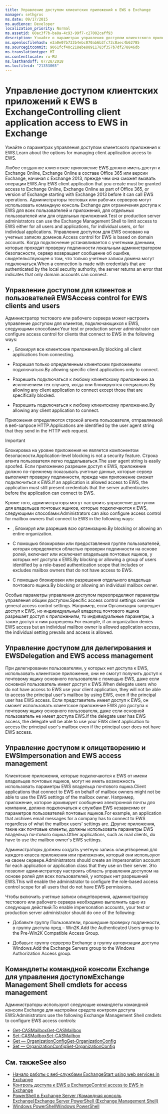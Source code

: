 ```yaml
---
title: Управление доступом клиентских приложений к EWS в Exchange
manager: sethgros
ms.date: 09/17/2015
ms.audience: Developer
localization_priority: Normal
ms.assetid: 60ac3f7b-ba8a-4c93-99f7-c27002caff93
description: Узнайте о параметрах управления доступом клиентского приложения к EWS.
ms.openlocfilehash: e3a0e07b733b4ebc070ab6b3fc73c8aec4b62785
ms.sourcegitcommit: 9061fcf40c218ebe88911783f357b7df278846db
ms.translationtype: MT
ms.contentlocale: ru-RU
ms.lasthandoff: 07/28/2018
ms.locfileid: "21353065"
---
```

# <a name="controlling-client-application-access-to-ews-in-exchange"></a><span data-ttu-id="d76b4-103">Управление доступом клиентских приложений к EWS в Exchange</span><span class="sxs-lookup"><span data-stu-id="d76b4-103">Controlling client application access to EWS in Exchange</span></span>

<span data-ttu-id="d76b4-104">Узнайте о параметрах управления доступом клиентского приложения к EWS.</span><span class="sxs-lookup"><span data-stu-id="d76b4-104">Learn about the options for managing client application access to EWS.</span></span>
  
<span data-ttu-id="d76b4-105">Любое созданное клиентское приложение EWS должно иметь доступ к Exchange Online, Exchange Online в составе Office 365 или версии Exchange, начиная с Exchange 2013, прежде чем она сможет вызвать операции EWS.</span><span class="sxs-lookup"><span data-stu-id="d76b4-105">Any EWS client application that you create must be granted access to Exchange Online, Exchange Online as part of Office 365, or version of Exchange starting with Exchange 2013 before it can call EWS operations.</span></span> <span data-ttu-id="d76b4-106">Администраторы тестовых или рабочих серверов могут использовать командную консоль Exchange для ограничения доступа к EWS для всех пользователей и приложений, для отдельных пользователей или для отдельных приложений.</span><span class="sxs-lookup"><span data-stu-id="d76b4-106">Test or production server administrators can use the Exchange Management Shell to limit access to EWS either for all users and applications, for individual users, or for individual applications.</span></span> <span data-ttu-id="d76b4-107">Управление доступом для EWS основано на учетных записях доменов.</span><span class="sxs-lookup"><span data-stu-id="d76b4-107">Access control for EWS is based on domain accounts.</span></span> <span data-ttu-id="d76b4-108">Когда подключение устанавливается с учетными данными, которые проходят проверку подлинности локальным администратором безопасности, сервер возвращает сообщение об ошибке, свидетельствующее о том, что только учетные записи домена могут подключаться.</span><span class="sxs-lookup"><span data-stu-id="d76b4-108">When a connection is made with credentials that are authenticated by the local security authority, the server returns an error that indicates that only domain accounts can connect.</span></span> 
  
## <a name="access-control-for-ews-clients-and-users"></a><span data-ttu-id="d76b4-109">Управление доступом для клиентов и пользователей EWS</span><span class="sxs-lookup"><span data-stu-id="d76b4-109">Access control for EWS clients and users</span></span>
<span data-ttu-id="d76b4-110"><a name="bk_configure"> </a></span><span class="sxs-lookup"><span data-stu-id="d76b4-110"><a name="bk_configure"> </a></span></span>

<span data-ttu-id="d76b4-111">Администратор тестового или рабочего сервера может настроить управление доступом для клиентов, подключающихся к EWS, следующими способами:</span><span class="sxs-lookup"><span data-stu-id="d76b4-111">Your test or production server administrator can configure access control for clients that connect to EWS in the following ways:</span></span> 
  
- <span data-ttu-id="d76b4-112">, Блокируя все клиентские приложения.</span><span class="sxs-lookup"><span data-stu-id="d76b4-112">By blocking all client applications from connecting.</span></span>
    
- <span data-ttu-id="d76b4-113">Разрешая только определенным клиентским приложениям подключаться.</span><span class="sxs-lookup"><span data-stu-id="d76b4-113">By allowing specific client applications only to connect.</span></span>
    
- <span data-ttu-id="d76b4-114">Разрешить подключаться к любому клиентскому приложению за исключением тех случаев, когда они блокируются специально.</span><span class="sxs-lookup"><span data-stu-id="d76b4-114">By allowing any client application to connect except those that are specifically blocked.</span></span>
    
- <span data-ttu-id="d76b4-115">Разрешить подключаться к любому клиентскому приложению.</span><span class="sxs-lookup"><span data-stu-id="d76b4-115">By allowing any client application to connect.</span></span>
    
<span data-ttu-id="d76b4-116">Приложения определяются строкой агента пользователя, отправляемой в веб-запросе HTTP.</span><span class="sxs-lookup"><span data-stu-id="d76b4-116">Applications are identified by the user agent string that they send in the HTTP web request.</span></span>
  
> [!IMPORTANT]
> <span data-ttu-id="d76b4-117">Блокировка на уровне приложения не является компонентом безопасности.</span><span class="sxs-lookup"><span data-stu-id="d76b4-117">Application-level blocking is not a security feature.</span></span> <span data-ttu-id="d76b4-118">Строка агента пользователя легко подделываться.</span><span class="sxs-lookup"><span data-stu-id="d76b4-118">The user agent string is easily spoofed.</span></span> <span data-ttu-id="d76b4-119">Если приложению разрешен доступ к EWS, приложение должно по-прежнему показывать учетные данные, которые сервер выполняет проверку подлинности, прежде чем приложение сможет подключиться к EWS.</span><span class="sxs-lookup"><span data-stu-id="d76b4-119">If an application is allowed access to EWS, the application must still present credentials that the server authenticates before the application can connect to EWS.</span></span> 
  
<span data-ttu-id="d76b4-120">Кроме того, администраторы могут настроить управление доступом для владельцев почтовых ящиков, которые подключаются к EWS, следующими способами:</span><span class="sxs-lookup"><span data-stu-id="d76b4-120">Administrators can also configure access control for mailbox owners that connect to EWS in the following ways:</span></span> 
  
- <span data-ttu-id="d76b4-121">, Блокируя или разрешив всю организацию.</span><span class="sxs-lookup"><span data-stu-id="d76b4-121">By blocking or allowing an entire organization.</span></span>
    
- <span data-ttu-id="d76b4-122">С помощью блокировки или предоставления группе пользователей, которая определяется областью проверки подлинности на основе ролей, включает или исключает владельцев почтовых ящиков, у которых нет доступа к EWS.</span><span class="sxs-lookup"><span data-stu-id="d76b4-122">By blocking or allowing a group of users identified by a role-based authentication scope that includes or excludes mailbox owners that do not have access to EWS.</span></span>
    
- <span data-ttu-id="d76b4-123">С помощью блокировки или разрешения отдельного владельца почтового ящика.</span><span class="sxs-lookup"><span data-stu-id="d76b4-123">By blocking or allowing an individual mailbox owner.</span></span>
    
<span data-ttu-id="d76b4-124">Особые параметры управления доступом переопределяют параметры управления общим доступом.</span><span class="sxs-lookup"><span data-stu-id="d76b4-124">Specific access control settings override general access control settings.</span></span> <span data-ttu-id="d76b4-125">Например, если Организация запрещает доступ к EWS, но индивидуальный владелец почтового ящика разрешает доступ к приложениям, то индивидуальные параметры, а также доступ к ним разрешены.</span><span class="sxs-lookup"><span data-stu-id="d76b4-125">For example, if an organization denies EWS access but an individual mailbox owner is allowed application access, the individual setting prevails and access is allowed.</span></span> 
  
## <a name="delegation-and-ews-access-management"></a><span data-ttu-id="d76b4-126">Управление доступом для делегирования и EWS</span><span class="sxs-lookup"><span data-stu-id="d76b4-126">Delegation and EWS access management</span></span>
<span data-ttu-id="d76b4-127"><a name="bk_delegation"> </a></span><span class="sxs-lookup"><span data-stu-id="d76b4-127"><a name="bk_delegation"> </a></span></span>

<span data-ttu-id="d76b4-128">При делегировании пользователям, у которых нет доступа к EWS, использовать клиентское приложение, они не смогут получить доступ к почтовому ящику основного пользователя с помощью EWS, даже если основной пользователь имеет доступ к EWS.</span><span class="sxs-lookup"><span data-stu-id="d76b4-128">When delegate users who do not have access to EWS use your client application, they will not be able to access the principal user's mailbox by using EWS, even if the principal user has EWS access.</span></span> <span data-ttu-id="d76b4-129">Если представитель имеет доступ к EWS, он сможет использовать клиентское приложение EWS для доступа к почтовому ящику основного пользователя, даже если основной пользователь не имеет доступа EWS.</span><span class="sxs-lookup"><span data-stu-id="d76b4-129">If the delegate user has EWS access, the delegate will be able to use your EWS client application to access the principal user's mailbox even if the principal user does not have EWS access.</span></span> 
  
## <a name="impersonation-and-ews-access-management"></a><span data-ttu-id="d76b4-130">Управление доступом к олицетворению и EWS</span><span class="sxs-lookup"><span data-stu-id="d76b4-130">Impersonation and EWS access management</span></span>
<span data-ttu-id="d76b4-131"><a name="bk_impersonation"> </a></span><span class="sxs-lookup"><span data-stu-id="d76b4-131"><a name="bk_impersonation"> </a></span></span>

<span data-ttu-id="d76b4-132">Клиентские приложения, которые подключаются к EWS от имени владельцев почтовых ящиков, могут не иметь возможность использовать параметры EWS владельца почтового ящика.</span><span class="sxs-lookup"><span data-stu-id="d76b4-132">Client applications that connect to EWS on behalf of mailbox owners might not be able to use the EWS settings of the mailbox owner.</span></span> <span data-ttu-id="d76b4-133">Например, приложение, которое архивирует сообщения электронной почты для компании, должно подключаться к службам EWS независимо от параметров пользователей почтовых ящиков.</span><span class="sxs-lookup"><span data-stu-id="d76b4-133">For example, an application that archives email messages for a company has to connect to EWS regardless of what the mailbox users' settings are.</span></span> <span data-ttu-id="d76b4-134">Другие приложения, такие как почтовые клиенты, должны использовать параметры EWS владельца почтового ящика.</span><span class="sxs-lookup"><span data-stu-id="d76b4-134">Other applications, such as mail clients, do have to use the mailbox owner's EWS settings.</span></span> 
  
<span data-ttu-id="d76b4-135">Администраторы должны создать учетную запись олицетворения для каждого класса приложения или приложения, который они используют на своем сервере.</span><span class="sxs-lookup"><span data-stu-id="d76b4-135">Administrators should create an impersonation account for each application or application class that they use on their server.</span></span> <span data-ttu-id="d76b4-136">Это позволит администратору настроить область управления доступом на основе ролей для всех пользователей, у которых нет разрешений EWS.</span><span class="sxs-lookup"><span data-stu-id="d76b4-136">This will enable the administrator to configure the role-based access control scope for all users that do not have EWS permissions.</span></span> 
  
<span data-ttu-id="d76b4-137">Чтобы включить учетные записи олицетворения, администратору тестового или рабочего сервера необходимо выполнить одно из следующих действий:</span><span class="sxs-lookup"><span data-stu-id="d76b4-137">To enable impersonation accounts, your test or production server administrator should do one of the following:</span></span> 
  
- <span data-ttu-id="d76b4-138">Добавьте группу Пользователи, прошедшие проверку подлинности, в группу доступа пред – Win2K.</span><span class="sxs-lookup"><span data-stu-id="d76b4-138">Add the Authenticated Users group to the Pre-Win2K Compatible Access Group.</span></span> 
    
- <span data-ttu-id="d76b4-139">Добавьте группу серверов Exchange в группу авторизации доступа Windows.</span><span class="sxs-lookup"><span data-stu-id="d76b4-139">Add the Exchange Servers group to the Windows Authorization Access group.</span></span> 
    
## <a name="exchange-management-shell-cmdlets-for-access-management"></a><span data-ttu-id="d76b4-140">Командлеты командной консоли Exchange для управления доступом</span><span class="sxs-lookup"><span data-stu-id="d76b4-140">Exchange Management Shell cmdlets for access management</span></span>
<span data-ttu-id="d76b4-141"><a name="bk_cmdlets"> </a></span><span class="sxs-lookup"><span data-stu-id="d76b4-141"><a name="bk_cmdlets"> </a></span></span>

<span data-ttu-id="d76b4-142">Администраторы используют следующие командлеты командной консоли Exchange для настройки средств контроля доступа EWS:</span><span class="sxs-lookup"><span data-stu-id="d76b4-142">Administrators use the following Exchange Management Shell cmdlets to configure EWS access controls:</span></span> 
  
- [<span data-ttu-id="d76b4-143">Get-CASMailbox</span><span class="sxs-lookup"><span data-stu-id="d76b4-143">Get-CASMailbox</span></span>](http://technet.microsoft.com/en-us/library/bb124754.aspx)   
- [<span data-ttu-id="d76b4-144">Set-CASMailbox</span><span class="sxs-lookup"><span data-stu-id="d76b4-144">Set-CASMailbox</span></span>](http://technet.microsoft.com/en-us/library/bb125264.aspx)   
- [<span data-ttu-id="d76b4-145">Get — OrganizationConfig</span><span class="sxs-lookup"><span data-stu-id="d76b4-145">Get-OrganizationConfig</span></span>](http://technet.microsoft.com/en-us/library/aa997571.aspx)   
- [<span data-ttu-id="d76b4-146">Set — OrganizationConfig</span><span class="sxs-lookup"><span data-stu-id="d76b4-146">Set-OrganizationConfig</span></span>](http://technet.microsoft.com/en-us/library/aa997443.aspx)
    
## <a name="see-also"></a><span data-ttu-id="d76b4-147">См. также</span><span class="sxs-lookup"><span data-stu-id="d76b4-147">See also</span></span>

- [<span data-ttu-id="d76b4-148">Начало работы с веб-службами Exchange</span><span class="sxs-lookup"><span data-stu-id="d76b4-148">Start using web services in Exchange</span></span>](start-using-web-services-in-exchange.md)  
- [<span data-ttu-id="d76b4-149">Контроль доступа к EWS в Exchange</span><span class="sxs-lookup"><span data-stu-id="d76b4-149">Control access to EWS in Exchange</span></span>](how-to-control-access-to-ews-in-exchange.md)
- [<span data-ttu-id="d76b4-150">PowerShell в Exchange Server (Командная консоль Exchange)</span><span class="sxs-lookup"><span data-stu-id="d76b4-150">Exchange Server PowerShell (Exchange Management Shell)</span></span>](https://docs.microsoft.com/en-us/powershell/exchange/exchange-server/exchange-management-shell?view=exchange-ps)
- [<span data-ttu-id="d76b4-151">Windows PowerShell</span><span class="sxs-lookup"><span data-stu-id="d76b4-151">Windows PowerShell</span></span>](http://msdn.microsoft.com/en-us/library/dd835506%28v=vs.85%29.aspx)
    


